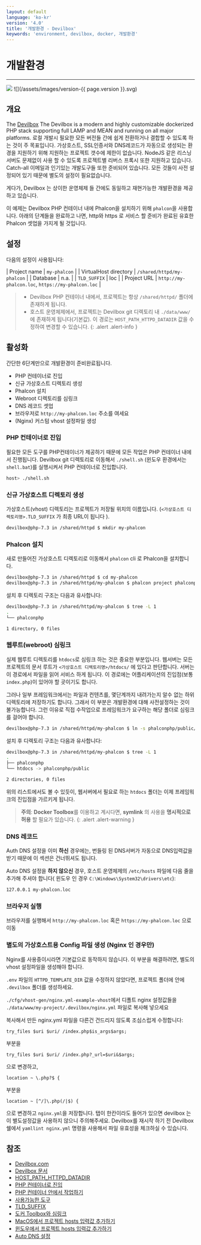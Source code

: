 ```yaml
---
layout: default
language: 'ko-kr'
version: '4.0'
title: '개발환경 - Devilbox'
keywords: 'environment, devilbox, docker, 개발환경'
---
```


# 개발환경

* * *

![](/assets/images/document-status-stable-success.svg) ![](/assets/images/version-{{ page.version }}.svg)

## 개요

The [Devilbox](https://devilbox.org) The Devilbox is a modern and highly customizable dockerized PHP stack supporting full LAMP and MEAN and running on all major platforms. 로컬 개발시 필요한 모든 버전들 간에 쉽게 전환하거나 결합할 수 있도록 하는 것이 주 목표입니다. 가상호스트, SSL인증서와 DNS레코드가 자동으로 생성되는 환경을 지원하기 위해 지원하는 프로젝트 갯수에 제한이 없습니다. NodeJS 같은 리스닝서버도 문제없이 사용 할 수 있도록 프로젝트별 리버스 프록시 또한 지원하고 있습니다. Catch-all 이메일과 인기있는 개발도구들 또한 준비되어 있습니다. 모든 것들이 사전 설정되어 있기 때문에 별도의 설정이 필요없습니다.

게다가, Devilbox 는 상이한 운영체제 들 간에도 동일하고 재현가능한 개발환경을 제공하고 있습니다.

이 예제는 Devilbox PHP 컨테이너 내에 Phalcon을 설치하기 위해 `phalcon`을 사용합니다. 아래의 단계들을 완료하고 나면, http와 https 로 서비스 할 준비가 완료된 유효한 Phalcon 셋업을 가지게 될 것입니다.

## 설정

다음의 설정이 사용됩니다:

| Project name | `my-phalcon` | | VirtualHost directory | `/shared/httpd/my-phalcon` | | Database | n.a. | | `TLD_SUFFIX` | loc | | Project URL | `http://my-phalcon.loc`, `https://my-phalcon.loc` |

> * Devilbox PHP 컨테이너 내에서, 프로젝트는 항상 `/shared/httpd/` 폴더에 존재하게 됩니다.
> * 호스트 운영체제에서, 프로젝트는 Devilbox git 디렉토리 내 `./data/www/` 에 존재하게 됩니다(기본값). 이 경로는 `HOST_PATH_HTTPD_DATADIR` 값을 수정하여 변경할 수 있습니다.
{: .alert .alert-info }

## 활성화

간단한 6단계만으로 개발환경이 준비완료됩니다.

- PHP 컨테이너로 진입
- 신규 가상호스트 디렉토리 생성
- Phalcon 설치
- Webroot 디렉토리를 심링크
- DNS 레코드 셋업
- 브라우저로 `http://my-phalcon.loc` 주소를 여세요
- (Nginx) 커스텀 vhost 설정파일 생성

### PHP 컨테이너로 진입

필요한 모든 도구를 PHP컨테이너가 제공하기 때문에 모든 작업은 PHP 컨테이너 내에서 진행됩니다. Devilbox git 디렉토리로 이동해서 `./shell.sh` (윈도우 환경에서는 `shell.bat`)를 실행시켜서 PHP 컨테이너로 진입합니다.

```bash
host> ./shell.sh
```

### 신규 가상호스트 디렉토리 생성

가상호스트(vhost) 디렉토리는 프로젝트가 저장될 위치의 이름입니다. (`<가상호스트 디렉토리명>.TLD_SUFFIX` 가 최종 URL이 됩니다 ).

```bash
devilbox@php-7.3 in /shared/httpd $ mkdir my-phalcon
```

### Phalcon 설치

새로 만들어진 가상호스트 디렉토리로 이동해서 `phalcon` cli 로 Phalcon을 설치합니다.

```bash
devilbox@php-7.3 in /shared/httpd $ cd my-phalcon
devilbox@php-7.3 in /shared/httpd/my-phalcon $ phalcon project phalconphp
```

설치 후 디렉토리 구조는 다음과 유사합니다:

```bash
devilbox@php-7.3 in /shared/httpd/my-phalcon $ tree -L 1
.
└── phalconphp

1 directory, 0 files
```

### 웹루트(webroot) 심링크

실제 웹루트 디렉토리를 `htdocs`로 심링크 하는 것은 중요한 부분입니다. 웹서버는 모든 프로젝트의 문서 루트가 `<가상호스트 디렉토리명>/htdocs/` 에 있다고 판단합니다. 서버는 이 경로에서 파일을 읽어 서비스 하게 됩니다. 이 경로에는 어플리케이션의 진입점(보통 `index.php`)이 있어야 할 곳이기도 합니다.

그러나 일부 프레임워크에서는 파일과 컨텐츠를, 몇단계까지 내려가는지 알수 없는 하위 디렉토리에 저장하기도 합니다. 그래서 이 부분은 개발환경에 대해 사전설정하는 것이 불가능합니다. 그런 이유로 직접 수작업으로 프레임워크가 요구하는 해당 폴더로 심링크를 걸어야 합니다.

```bash
devilbox@php-7.3 in /shared/httpd/my-phalcon $ ln -s phalconphp/public/ htdocs
```

설치 후 디렉토리 구조는 다음과 유사합니다:

```bash
devilbox@php-7.3 in /shared/httpd/my-phalcon $ tree -L 1
.
├── phalconphp
└── htdocs -> phalconphp/public

2 directories, 0 files
```

위의 리스트에서도 볼 수 있듯이, 웹서버에서 필요로 하는 `htdocs` 폴더는 이제 프레임워크의 진입점을 가르키게 됩니다.

> **주의**: **Docker Toolbox**를 이용하고 계시다면, **symlink** 의 사용을 **명시적으로 허용** 할 필요가 있습니다.
{: .alert .alert-warning }

### DNS 레코드

Auth DNS 설정을 이미 **하신** 경우에는, 번들링 된 DNS서버가 자동으로 DNS입력값을 받기 때문에 이 섹션은 건너뛰셔도 됩니다.

Auto DNS 설정을 **하지 않으신** 경우, 호스트 운영체제의 `/etc/hosts` 파일에 다음 줄을 추가해 주셔야 합니다( 윈도우 인 경우 `C:\Windows\System32\drivers\etc`):

```bash
127.0.0.1 my-phalcon.loc
```

### 브라우저 실행

브라우저를 실행해서 `http://my-phalcon.loc` 혹은 `https://my-phalcon.loc` 으로 이동

### 별도의 가상호스트용 Config 파일 생성 (Nginx 인 경우만)

Nginx를 사용중이시라면 기본값으로 동작하지 않습니다. 이 부분을 해결하려면, 별도의 vhost 설정파일을 생성해야 합니다.

`.env` 파일의 `HTTPD_TEMPLATE_DIR` 값을 수정하지 않았다면, 프로젝트 폴더에 안에 `.devilbox` 폴더를 생성하세요.

`./cfg/vhost-gen/nginx.yml-example-vhost`에서 디폴트 nginx 설정값들을 `./data/www/my-project/.devilbox/nginx.yml` 파일로 복사해 넣으세요

복사해서 만든 nginx.yml 파일을 다른건 건드리지 않도록 조심스럽게 수정합니다:

`try_files $uri $uri/ /index.php$is_args$args;`

부분을

`try_files $uri $uri/ /index.php?_url=$uri&$args;`

으로 변경하고,

`location ~ \.php?$ {`

부분을

`location ~ [^/]\.php(/|$) {`

으로 변경하고 `nginx.yml`을 저장합니다. 탭이 한칸이라도 들어가 있으면 devilbox 는 이 별도설정값을 사용하지 않으니 주의해주세요. Devilbox를 재시작 하기 전 Devilbox 쉘에서 `yamllint nginx.yml` 명령을 사용해서 파일 유효성을 체크하실 수 있습니다.

## 참조

- [Devilbox.com](https://devilbox.org)
- [Devilbox 문서](https://devilbox.readthedocs.io/en/latest/examples/setup-phalcon.html)
- [HOST_PATH_HTTPD_DATADIR](https://devilbox.readthedocs.io/en/latest/configuration-files/env-file.html#env-httpd-datadir)
- [PHP 컨테이너로 진입](https://devilbox.readthedocs.io/en/latest/getting-started/enter-the-php-container.html#enter-the-php-container) 
- [PHP 컨테이너 안에서 작업하기](https://devilbox.readthedocs.io/en/latest/intermediate/work-inside-the-php-container.html#work-inside-the-php-container)
- [사용가능한 도구](https://devilbox.readthedocs.io/en/latest/readings/available-tools.html#available-tools) 
- [TLD_SUFFIX](https://devilbox.readthedocs.io/en/latest/configuration-files/env-file.html#env-tld-suffix)
- [도커 Toolbox와 심링크](https://devilbox.readthedocs.io/en/latest/howto/docker-toolbox/docker-toolbox-and-the-devilbox.html#howto-docker-toolbox-and-the-devilbox-windows-symlinks)
- [MacOS에서 프로젝트 hosts 입력값 추가하기](https://devilbox.readthedocs.io/en/latest/howto/dns/add-project-dns-entry-on-mac.html#howto-add-project-hosts-entry-on-mac)
- [윈도우에서 프로젝트 hosts 입력값 추가하기](https://devilbox.readthedocs.io/en/latest/howto/dns/add-project-dns-entry-on-win.html#howto-add-project-hosts-entry-on-win)
- [Auto DNS 설정](https://devilbox.readthedocs.io/en/latest/intermediate/setup-auto-dns.html#setup-auto-dns)